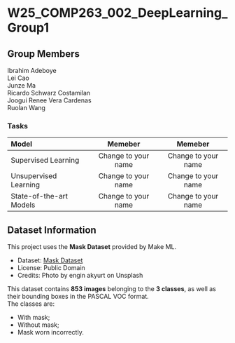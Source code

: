 # W25_COMP263_002_DeepLearning_Group1

## Group Members
Ibrahim Adeboye</br>
Lei Cao</br>
Junze Ma</br>
Ricardo Schwarz Costamilan</br>
Joogui Renee Vera Cardenas</br>
Ruolan Wang</br>

### Tasks
| Model | Memeber | Memeber |
|:-------|:--------:|:-------:|
| Supervised Learning |   Change to your name      |   Change to your name     |
| Unsupervised Learning |   Change to your name       |   Change to your name     |
| State-of-the-art Models |  Change to your name       |  Change to your name      |

## Dataset Information
This project uses the **Mask Dataset** provided by Make ML.

- Dataset: [Mask Dataset](https://www.kaggle.com/datasets/andrewmvd/face-mask-detection)
- License: Public Domain
- Credits: Photo by engin akyurt on Unsplash


This dataset contains **853 images** belonging to the **3 classes**, as well as their bounding boxes in the PASCAL VOC format.</br>
The classes are:</br>
- With mask;</br>
- Without mask;</br>
- Mask worn incorrectly.</br>
</br>
